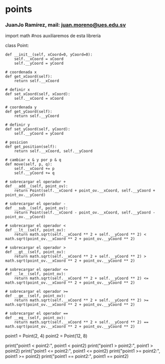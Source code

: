 # points 
### JuanJo Ramírez, mail: juan.moreno@ues.edu.sv

import math #nos auxiliaremos de esta librería

class Point:

    def __init__(self, xCoord=0, yCoord=0):
        self.__xCoord = xCoord
        self.__yCoord = yCoord

    # coordenada x
    def get_xCoord(self):
        return self.__xCoord

    # definir x
    def set_xCoord(self, xCoord):
        self.__xCoord = xCoord

    # coordenada y
    def get_yCoord(self):
        return self.__yCoord

    # definir y
    def set_yCoord(self, yCoord):
        self.__yCoord = yCoord

    # posicion
    def get_position(self):
        return self.__xCoord, self.__yCoord

    # cambiar x & y por p & q
    def move(self, p, q):
        self.__xCoord += p
        self.__yCoord += q

    # sobrecargar el operador + 
    def __add__(self, point_ov):
        return Point(self.__xCoord + point_ov.__xCoord, self.__yCoord + point_ov.__yCoord)

    # sobrecargar el operador -
    def __sub__(self, point_ov):
        return Point(self.__xCoord - point_ov.__xCoord, self.__yCoord - point_ov.__yCoord)

    # sobrecargar el operador <
    def __lt__(self, point_ov):
        return math.sqrt(self.__xCoord ** 2 + self.__yCoord ** 2) < math.sqrt(point_ov.__xCoord ** 2 + point_ov.__yCoord ** 2)

    # sobrecargar el operador >
    def __gt__(self, point_ov):
        return math.sqrt(self.__xCoord ** 2 + self.__yCoord ** 2) > math.sqrt(point_ov.__xCoord ** 2 + point_ov.__yCoord ** 2)

    # sobrecargar el operador <=
    def __le__(self, point_ov):
        return math.sqrt(self.__xCoord ** 2 + self.__yCoord ** 2) <= math.sqrt(point_ov.__xCoord ** 2 + point_ov.__yCoord ** 2)

    # sobrecargar el operador >=
    def __ge__(self, point_ov):
        return math.sqrt(self.__xCoord ** 2 + self.__yCoord ** 2) >= math.sqrt(point_ov.__xCoord ** 2 + point_ov.__yCoord ** 2)

    # sobrecargar el operador ==
    def __eq__(self, point_ov):
        return math.sqrt(self.__xCoord ** 2 + self.__yCoord ** 2) == math.sqrt(point_ov.__xCoord ** 2 + point_ov.__yCoord ** 2)

point1 = Point(2, 4)
point2 = Point(12, 8)

print("point1 < point2:", point1 < point2)
print("point1 > point2:", point1 > point2)
print("point1 <= point2:", point1 <= point2)
print("point1 >= point2:", point1 >= point2)
print("point1 == point2:", point1 == point2)
